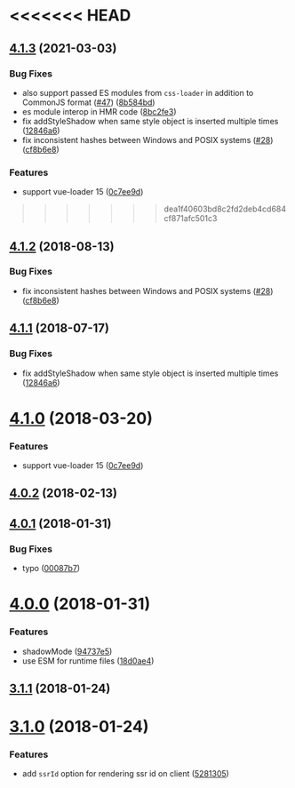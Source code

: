 <<<<<<< HEAD
=======
<a name="4.1.3"></a>
## [4.1.3](https://github.com/vuejs/vue-style-loader/compare/v4.0.1...v4.1.3) (2021-03-03)


### Bug Fixes

* also support passed ES modules from `css-loader` in addition to CommonJS format ([#47](https://github.com/vuejs/vue-style-loader/issues/47)) ([8b584bd](https://github.com/vuejs/vue-style-loader/commit/8b584bd))
* es module interop in HMR code ([8bc2fe3](https://github.com/vuejs/vue-style-loader/commit/8bc2fe3))
* fix addStyleShadow when same style object is inserted multiple times ([12846a6](https://github.com/vuejs/vue-style-loader/commit/12846a6))
* fix inconsistent hashes between Windows and POSIX systems ([#28](https://github.com/vuejs/vue-style-loader/issues/28)) ([cf8b6e8](https://github.com/vuejs/vue-style-loader/commit/cf8b6e8))


### Features

* support vue-loader 15 ([0c7ee9d](https://github.com/vuejs/vue-style-loader/commit/0c7ee9d))



>>>>>>> dea1f40603bd8c2fd2deb4cd684cf871afc501c3
<a name="4.1.2"></a>
## [4.1.2](https://github.com/vuejs/vue-style-loader/compare/v4.1.1...v4.1.2) (2018-08-13)


### Bug Fixes

* fix inconsistent hashes between Windows and POSIX systems ([#28](https://github.com/vuejs/vue-style-loader/issues/28)) ([cf8b6e8](https://github.com/vuejs/vue-style-loader/commit/cf8b6e8))



<a name="4.1.1"></a>
## [4.1.1](https://github.com/vuejs/vue-style-loader/compare/v4.1.0...v4.1.1) (2018-07-17)


### Bug Fixes

* fix addStyleShadow when same style object is inserted multiple times ([12846a6](https://github.com/vuejs/vue-style-loader/commit/12846a6))



<a name="4.1.0"></a>
# [4.1.0](https://github.com/vuejs/vue-style-loader/compare/v4.0.2...v4.1.0) (2018-03-20)


### Features

* support vue-loader 15 ([0c7ee9d](https://github.com/vuejs/vue-style-loader/commit/0c7ee9d))



<a name="4.0.2"></a>
## [4.0.2](https://github.com/vuejs/vue-style-loader/compare/v4.0.1...v4.0.2) (2018-02-13)



<a name="4.0.1"></a>
## [4.0.1](https://github.com/vuejs/vue-style-loader/compare/v4.0.0...v4.0.1) (2018-01-31)


### Bug Fixes

* typo ([00087b7](https://github.com/vuejs/vue-style-loader/commit/00087b7))



<a name="4.0.0"></a>
# [4.0.0](https://github.com/vuejs/vue-style-loader/compare/v3.1.1...v4.0.0) (2018-01-31)


### Features

* shadowMode ([94737e5](https://github.com/vuejs/vue-style-loader/commit/94737e5))
* use ESM for runtime files ([18d0ae4](https://github.com/vuejs/vue-style-loader/commit/18d0ae4))



<a name="3.1.1"></a>
## [3.1.1](https://github.com/vuejs/vue-style-loader/compare/v3.1.0...v3.1.1) (2018-01-24)



<a name="3.1.0"></a>
# [3.1.0](https://github.com/vuejs/vue-style-loader/compare/v3.0.3...v3.1.0) (2018-01-24)


### Features

* add `ssrId` option for rendering ssr id on client ([5281305](https://github.com/vuejs/vue-style-loader/commit/5281305))
